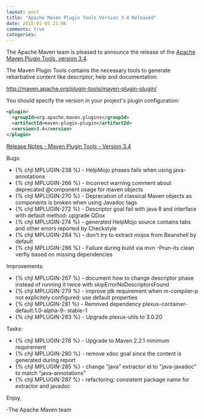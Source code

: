```yaml
---
layout: post
title: "Apache Maven Plugin Tools Version 3.4 Released"
date: 2015-01-05 21:06
comments: true
categories: 
---
```

The Apache Maven team is pleased to announce the release of the 
[Apache Maven Plugin Tools, version 3.4](http://maven.apache.org/plugin-tools/).

The Maven Plugin Tools contains the necessary tools to generate rebarbative 
content like descriptor, help and documentation.

http://maven.apache.org/plugin-tools/maven-plugin-plugin/

You should specify the version in your project's plugin configuration:

``` xml
<plugin>
  <groupId>org.apache.maven.plugins</groupId>
  <artifactId>maven-plugin-plugin</artifactId>
  <version>3.4</version>
</plugin>
```

<!-- more -->

[Release Notes - Maven Plugin Tools - Version 3.4](http://jira.codehaus.org/secure/ReleaseNote.jspa?projectId=11139&version=20381)

Bugs:

 * {% chjl MPLUGIN-238 %} - HelpMojo phases fails when using java-annotations
 * {% chjl MPLUGIN-266 %} - Incorrect warning comment about deprecated @component usage for maven objects
 * {% chjl MPLUGIN-270 %} - Deprecation of classical Maven objects as components is broken when using Javadoc tags
 * {% chjl MPLUGIN-272 %} - Descriptor goal fail with java 8 and interface with default method: upgrade QDox
 * {% chjl MPLUGIN-274 %} - generated HelpMojo source contains tabs and other errors reported by Checkstyle
 * {% chjl MPLUGIN-284 %} - don't try to extract mojos from Beanshell by default
 * {% chjl MPLUGIN-286 %} - Failure during build via mvn -Prun-its clean verfiy based on missing dependencies

Improvements:

 * {% chjl MPLUGIN-267 %} - document how to change descriptor phase instead of running it twice with skipErrorNoDescriptorsFound
 * {% chjl MPLUGIN-279 %} - improve jdk requirement when m-compiler-p not explicitely configured: use default properties
 * {% chjl MPLUGIN-281 %} - Removed dependency plexus-container-default:1.0-alpha-9- stable-1
 * {% chjl MPLUGIN-283 %} - Upgrade plexus-utils to 3.0.20

Tasks:

 * {% chjl MPLUGIN-278 %} - Upgrade to Maven 2.2.1 minimum requirement
 * {% chjl MPLUGIN-280 %} - remove xdoc goal since the content is generated during report
 * {% chjl MPLUGIN-285 %} - change "java" extractor id to "java-javadoc" to match "java-annotations"
 * {% chjl MPLUGIN-287 %} - refactoring: consistent package name for extractor and javadoc

Enjoy,

-The Apache Maven team

